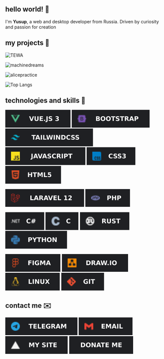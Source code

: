 ## hello world! 💜
I'm **Yusup**, a web and desktop developer from Russia.
Driven by curiosity and passion for creation

## my projects 🪷
![TEWA](https://github-readme-stats.vercel.app/api/pin/?username=d0lmany&repo=TEWA&theme=tokyonight)

![machinedreams](https://github-readme-stats.vercel.app/api/pin/?username=d0lmany&repo=machinedreams&theme=tokyonight)

![alicepractice](https://github-readme-stats.vercel.app/api/pin/?username=d0lmany&repo=alicepractice&theme=tokyonight)

![Top Langs](https://github-readme-stats.vercel.app/api/top-langs/?username=d0lmany&layout=compact&theme=tokyonight)

## technologies and skills 📱
![Vue.js 3](./assets/vue.svg)
![Bootstrap 5](./assets/bootstrap.svg)
![TailwindCSS](./assets/tailwind.svg)
![JS](./assets/js.svg)
![CSS3](./assets/css.svg)
![HTML5](./assets/html.svg)

![Laravel 12](./assets/laravel.svg)
![PHP](./assets/php.svg)

![C#](./assets/cs.svg)
![C](./assets/c.svg)
![Rust](./assets/rust.svg)
![Python](./assets/py.svg)

![Figma](./assets/figma.svg)
![Draw.io](./assets/drawio.svg)
![Linux](./assets/linux.svg)
![Git](./assets/git.svg)

## contact me ✉️
<div class="center">

[![Telegram](./assets/tg.svg)](https://t.me/d0lmany)
[![Email](./assets/email.svg)](mailto:d0lmany.is.god@gmail.com)
[![My Site](./assets/site.svg)](https://d0lmany.vercel.app/)
[![Donate me](./assets/donate.svg)](https://donationalerts.com/r/d0lmany)

</div>
